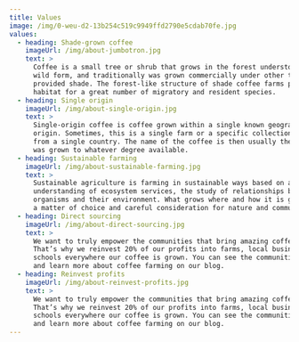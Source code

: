 ```yaml
---
title: Values
image: /img/0-weu-d2-13b254c519c9949ffd2790e5cdab70fe.jpg
values:
  - heading: Shade-grown coffee
    imageUrl: /img/about-jumbotron.jpg
    text: >
      Coffee is a small tree or shrub that grows in the forest understory in its
      wild form, and traditionally was grown commercially under other trees that
      provided shade. The forest-like structure of shade coffee farms provides
      habitat for a great number of migratory and resident species.
  - heading: Single origin
    imageUrl: /img/about-single-origin.jpg
    text: >
      Single-origin coffee is coffee grown within a single known geographic
      origin. Sometimes, this is a single farm or a specific collection of beans
      from a single country. The name of the coffee is then usually the place it
      was grown to whatever degree available.
  - heading: Sustainable farming
    imageUrl: /img/about-sustainable-farming.jpg
    text: >
      Sustainable agriculture is farming in sustainable ways based on an
      understanding of ecosystem services, the study of relationships between
      organisms and their environment. What grows where and how it is grown are
      a matter of choice and careful consideration for nature and communities.
  - heading: Direct sourcing
    imageUrl: /img/about-direct-sourcing.jpg
    text: >
      We want to truly empower the communities that bring amazing coffee to you.
      That’s why we reinvest 20% of our profits into farms, local businesses and
      schools everywhere our coffee is grown. You can see the communities grow
      and learn more about coffee farming on our blog.
  - heading: Reinvest profits
    imageUrl: /img/about-reinvest-profits.jpg
    text: >
      We want to truly empower the communities that bring amazing coffee to you.
      That’s why we reinvest 20% of our profits into farms, local businesses and
      schools everywhere our coffee is grown. You can see the communities grow
      and learn more about coffee farming on our blog.
---
```


